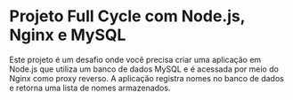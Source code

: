 # Projeto Full Cycle com Node.js, Nginx e MySQL

Este projeto é um desafio onde você precisa criar uma aplicação em Node.js que utiliza um banco de dados MySQL e é acessada por meio do Nginx como proxy reverso. A aplicação registra nomes no banco de dados e retorna uma lista de nomes armazenados.
